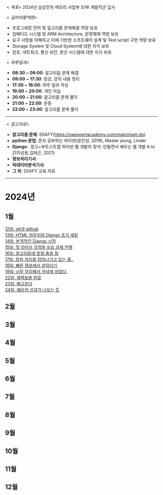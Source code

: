 $<목표>$
2024년 삼성전자 메모리 사업부 S/W 개발직군 입사

$<길러야 할 역량>$
- 프로그래밍 언어 및 알고리즘 문제해결 역량 보유
- 임베디드 시스템 및 ARM Architecture, 운영체제 역량 보유
- 요구 사항을 이해하고 이에 기반한 소프트웨어 설계 및 Test script 구현 역량 보유
- Storage System 및 Cloud System에 대한 지식 보유
- 암호, 네트워크, 통신 보안, 분산 시스템에 대한 지식 보유

$<하루 일과>$
- **08:30 ~ 09:00**: 알고리듬 문제 해결
- **09:00 ~ 17:30**: 청강, 강의 내용 정리
- **17:30 ~ 18:00**: 하루 일과 작성
- **19:00 ~ 20:00**: 개인 자습
- **20:00 ~ 21:00**: 알고리즘 문제 풀이
- **21:00 ~ 22:00**: 운동
- **22:00 ~ 23:00**: 알고리즘 문제 풀이
---

$<참고 자료>$
 - **알고리즘 문제**: SSAFY(https://swexpertacademy.com/main/main.do)
 - **python 문법**: 혼자 공부하는 파이썬(윤인성, 2019), Master jeong, Linder
 - **Django** : 장고+부트스트랩 파이썬 웹 개발의 정석: 만들면서 배우는 웹 개발 A to Z(이성용,김태곤, 2021)
 - **정보처리기사**:
 - **빅데이터분석기사**: 
 - **그 외**: SSAFY 교육 자료

---

# 2024년
## 1월
[12일: git과 github](./20240112.md)  
[13일: HTML 마무리와 Django 초기 세팅](./20240113.md)  
[14일: 본격적인 Django 시작](./20240114.md)  
[15일: 첫 라이브 강의와 실습 과제 진행](./20240115.md)  
[16일: 알고리듬에 맞춰 춤을 춰](./20240116.md)  
[17일: 점차 자리를 잡아나가고 있는 중..](./20240117.md)  
[18일: 빠른 템포에서 살아남기](./20240118.md)  
[19일: 너무 무리해서 저녁에 쉬었다.](./20240119.md)  
[22일: 체력보충 완료](./20240122.md)  
[23일: 배고프다](./20240123.md)  
[24일: 예습의 성과가 나오는 듯](./20240124.md)

## 2월
## 3월
## 4월
## 5월
## 6월
## 7월
## 8월
## 9월
## 10월
## 11월
## 12월
